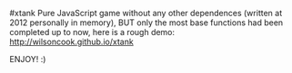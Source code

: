 #xtank
Pure JavaScript game without any other dependences (written at 2012 personally in memory), BUT only the most base functions had been completed up to now, here is a rough demo: http://wilsoncook.github.io/xtank  
  
ENJOY! :)
